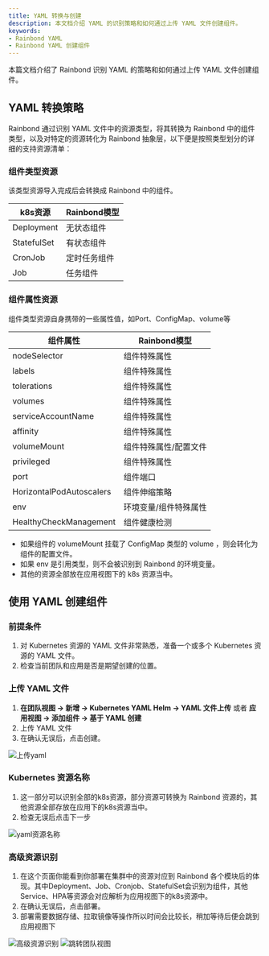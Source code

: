 ```yaml
---
title: YAML 转换与创建
description: 本文档介绍 YAML 的识别策略和如何通过上传 YAML 文件创建组件。
keywords:
- Rainbond YAML
- Rainbond YAML 创建组件
---
```


本篇文档介绍了 Rainbond 识别 YAML 的策略和如何通过上传 YAML 文件创建组件。

## YAML 转换策略

Rainbond 通过识别 YAML 文件中的资源类型，将其转换为 Rainbond 中的组件类型，以及对特定的资源转化为 Rainbond 抽象层，以下便是按照类型划分的详细的支持资源清单：   

### 组件类型资源

该类型资源导入完成后会转换成 Rainbond 中的组件。

| k8s资源                      | Rainbond模型                |
| ------------------------- | ------------------------------|
| Deployment     | 无状态组件             |
| StatefulSet    | 有状态组件             |
| CronJob        | 定时任务组件            |
| Job            | 任务组件               |

### 组件属性资源

组件类型资源自身携带的一些属性值，如Port、ConfigMap、volume等

| 组件属性                      | Rainbond模型                |
| ------------------------- | ------------------------------|
| nodeSelector              | 组件特殊属性 |
| labels                    | 组件特殊属性 |
| tolerations               | 组件特殊属性 |
| volumes                   | 组件特殊属性 |
| serviceAccountName        | 组件特殊属性 |
| affinity                  | 组件特殊属性 |
| volumeMount               | 组件特殊属性/配置文件 |
| privileged                | 组件特殊属性 |
| port                      | 组件端口    |    
| HorizontalPodAutoscalers  | 组件伸缩策略 |
| env                       | 环境变量/组件特殊属性   |
| HealthyCheckManagement    | 组件健康检测 |

* 如果组件的 volumeMount 挂载了 ConfigMap 类型的 volume ，则会转化为组件的配置文件。
* 如果 env 是引用类型，则不会被识别到 Rainbond 的环境变量。  
* 其他的资源全部放在应用视图下的 k8s 资源当中。

## 使用 YAML 创建组件

### 前提条件

1. 对 Kubernetes 资源的 YAML 文件非常熟悉，准备一个或多个 Kubernetes 资源的 YAML 文件。  
2. 检查当前团队和应用是否是期望创建的位置。


### 上传 YAML 文件

1. **在团队视图 -> 新增 -> Kubernetes YAML Helm -> YAML 文件上传** 或者 **应用视图 -> 添加组件 -> 基于 YAML 创建**
2. 上传 YAML 文件
3. 在确认无误后，点击创建。

<img src="https://grstatic.oss-cn-shanghai.aliyuncs.com/docs/5.8/docs/use-manual/component-create/package-support/yaml_push.jpg" title="上传yaml"/>

### Kubernetes 资源名称

1. 这一部分可以识别全部的k8s资源，部分资源可转换为 Rainbond 资源的，其他资源全部存放在应用下的k8s资源当中。
2. 检查无误后点击下一步

<img src="https://grstatic.oss-cn-shanghai.aliyuncs.com/docs/5.8/docs/use-manual/component-create/package-support/yaml_resource_name.jpg" title="yaml资源名称"/>

### 高级资源识别

1. 在这个页面你能看到你部署在集群中的资源对应到 Rainbond 各个模块后的体现。其中Deployment、Job、Cronjob、StatefulSet会识别为组件，其他Service、HPA等资源会对应解析为应用视图下的k8s资源中。
2. 在确认无误后，点击部署。
3. 部署需要数据存储、拉取镜像等操作所以时间会比较长，稍加等待后便会跳到应用视图下

<img src="https://grstatic.oss-cn-shanghai.aliyuncs.com/docs/5.8/docs/use-manual/component-create/package-support/advanced_resources.jpg" title="高级资源识别"/>
<img src="https://grstatic.oss-cn-shanghai.aliyuncs.com/docs/5.8/docs/use-manual/component-create/package-support/team.jpg" title="跳转团队视图"/>

